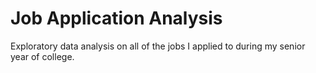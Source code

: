 # Job Application Analysis #

Exploratory data analysis on all of the jobs I applied to during my senior year of college.
